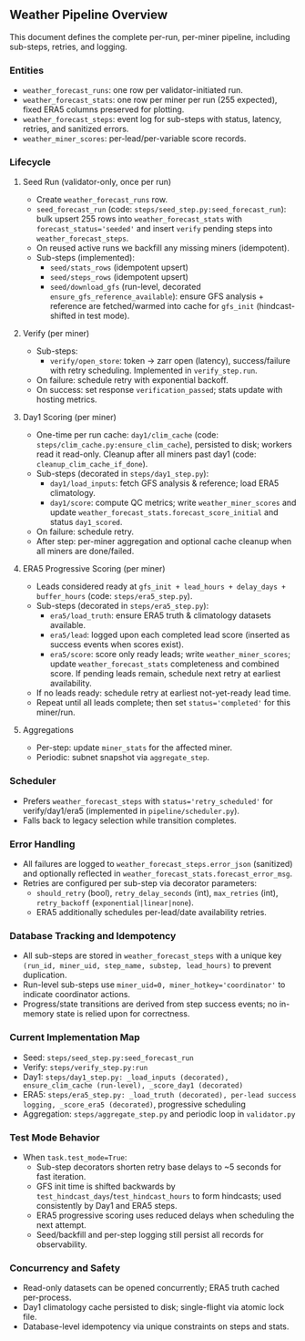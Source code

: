 ## Weather Pipeline Overview

This document defines the complete per-run, per-miner pipeline, including sub-steps, retries, and logging.

### Entities
- `weather_forecast_runs`: one row per validator-initiated run.
- `weather_forecast_stats`: one row per miner per run (255 expected), fixed ERA5 columns preserved for plotting.
- `weather_forecast_steps`: event log for sub-steps with status, latency, retries, and sanitized errors.
- `weather_miner_scores`: per-lead/per-variable score records.

### Lifecycle

1) Seed Run (validator-only, once per run)
   - Create `weather_forecast_runs` row.
   - `seed_forecast_run` (code: `steps/seed_step.py:seed_forecast_run`): bulk upsert 255 rows into `weather_forecast_stats` with `forecast_status='seeded'` and insert `verify` pending steps into `weather_forecast_steps`.
   - On reused active runs we backfill any missing miners (idempotent).
   - Sub-steps (implemented):
     - `seed/stats_rows` (idempotent upsert)
     - `seed/steps_rows` (idempotent upsert)
     - `seed/download_gfs` (run-level, decorated `ensure_gfs_reference_available`): ensure GFS analysis + reference are fetched/warmed into cache for `gfs_init` (hindcast-shifted in test mode).

2) Verify (per miner)
   - Sub-steps:
     - `verify/open_store`: token → zarr open (latency), success/failure with retry scheduling. Implemented in `verify_step.run`.
   - On failure: schedule retry with exponential backoff.
   - On success: set response `verification_passed`; stats update with hosting metrics.

3) Day1 Scoring (per miner)
   - One-time per run cache: `day1/clim_cache` (code: `steps/clim_cache.py:ensure_clim_cache`), persisted to disk; workers read it read-only. Cleanup after all miners past day1 (code: `cleanup_clim_cache_if_done`).
   - Sub-steps (decorated in `steps/day1_step.py`):
     - `day1/load_inputs`: fetch GFS analysis & reference; load ERA5 climatology.
     - `day1/score`: compute QC metrics; write `weather_miner_scores` and update `weather_forecast_stats.forecast_score_initial` and status `day1_scored`.
   - On failure: schedule retry.
   - After step: per-miner aggregation and optional cache cleanup when all miners are done/failed.

4) ERA5 Progressive Scoring (per miner)
   - Leads considered ready at `gfs_init + lead_hours + delay_days + buffer_hours` (code: `steps/era5_step.py`).
   - Sub-steps (decorated in `steps/era5_step.py`):
     - `era5/load_truth`: ensure ERA5 truth & climatology datasets available.
     - `era5/lead`: logged upon each completed lead score (inserted as success events when scores exist).
     - `era5/score`: score only ready leads; write `weather_miner_scores`; update `weather_forecast_stats` completeness and combined score. If pending leads remain, schedule next retry at earliest availability.
   - If no leads ready: schedule retry at earliest not-yet-ready lead time.
   - Repeat until all leads complete; then set `status='completed'` for this miner/run.

5) Aggregations
   - Per-step: update `miner_stats` for the affected miner.
   - Periodic: subnet snapshot via `aggregate_step`.

### Scheduler
- Prefers `weather_forecast_steps` with `status='retry_scheduled'` for verify/day1/era5 (implemented in `pipeline/scheduler.py`).
- Falls back to legacy selection while transition completes.

### Error Handling
- All failures are logged to `weather_forecast_steps.error_json` (sanitized) and optionally reflected in `weather_forecast_stats.forecast_error_msg`.
- Retries are configured per sub-step via decorator parameters:
  - `should_retry` (bool), `retry_delay_seconds` (int), `max_retries` (int), `retry_backoff` (`exponential|linear|none`).
  - ERA5 additionally schedules per-lead/date availability retries.

### Database Tracking and Idempotency
- All sub-steps are stored in `weather_forecast_steps` with a unique key `(run_id, miner_uid, step_name, substep, lead_hours)` to prevent duplication.
- Run-level sub-steps use `miner_uid=0, miner_hotkey='coordinator'` to indicate coordinator actions.
- Progress/state transitions are derived from step success events; no in-memory state is relied upon for correctness.

### Current Implementation Map
- Seed: `steps/seed_step.py:seed_forecast_run`
- Verify: `steps/verify_step.py:run`
- Day1: `steps/day1_step.py: _load_inputs (decorated), ensure_clim_cache (run-level), _score_day1 (decorated)`
- ERA5: `steps/era5_step.py: _load_truth (decorated), per-lead success logging, _score_era5 (decorated)`, progressive scheduling
- Aggregation: `steps/aggregate_step.py` and periodic loop in `validator.py`

### Test Mode Behavior
- When `task.test_mode=True`:
  - Sub-step decorators shorten retry base delays to ~5 seconds for fast iteration.
  - GFS init time is shifted backwards by `test_hindcast_days`/`test_hindcast_hours` to form hindcasts; used consistently by Day1 and ERA5 steps.
  - ERA5 progressive scoring uses reduced delays when scheduling the next attempt.
  - Seed/backfill and per-step logging still persist all records for observability.

### Concurrency and Safety
- Read-only datasets can be opened concurrently; ERA5 truth cached per-process.
- Day1 climatology cache persisted to disk; single-flight via atomic lock file.
- Database-level idempotency via unique constraints on steps and stats.



